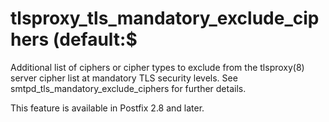 # tlsproxy_tls_mandatory_exclude_ciphers (default:$ 

 Additional list of ciphers or cipher types to exclude from the
tlsproxy(8) server cipher list at mandatory TLS security levels.
See smtpd_tls_mandatory_exclude_ciphers for further details. 

 This feature is available in Postfix 2.8 and later. 


